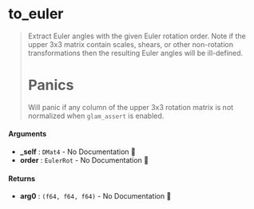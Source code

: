 # to\_euler

>  Extract Euler angles with the given Euler rotation order.
>  Note if the upper 3x3 matrix contain scales, shears, or other non-rotation transformations
>  then the resulting Euler angles will be ill-defined.
>  # Panics
>  Will panic if any column of the upper 3x3 rotation matrix is not normalized when
>  `glam_assert` is enabled.

#### Arguments

- **\_self** : `DMat4` \- No Documentation 🚧
- **order** : `EulerRot` \- No Documentation 🚧

#### Returns

- **arg0** : `(f64, f64, f64)` \- No Documentation 🚧